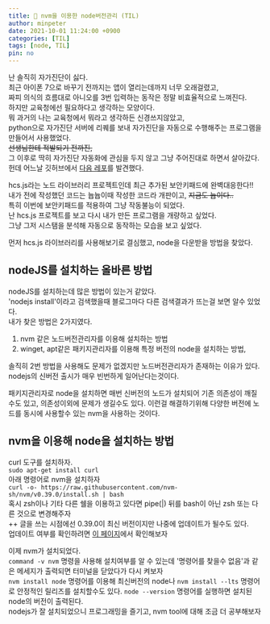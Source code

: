 ```yaml
---
title: 🦎 nvm을 이용한 node버전관리 (TIL)
author: minpeter
date: 2021-10-01 11:24:00 +0900
categories: [TIL]
tags: [node, TIL]
pin: no
---
```


난 솔직히 자가진단이 싫다.  
최근 아이폰 7으로 바꾸기 전까지는 앱이 열리는데까지 너무 오래걸렸고,  
짜피 의식의 흐름대로 아니오를 3번 입력하는 동작은 정말 비효율적으로 느껴진다.  
하지만 교육청에선 필요하다고 생각하는 모양이다.  
뭐 과거의 나는 교육청에서 뭐라고 생각하든 신경쓰지않았고,  
python으로 자가진단 서버에 리퀘를 보내 자가진단을 자동으로 수행해주는 프로그램을 만들어서 사용했었다.  
~~선생님한테 적발되기 전까진,~~  
그 이후로 딱히 자가진단 자동화에 관심을 두지 않고 그냥 주어진대로 하면서 살아갔다.  
헌데 어느날 깃허브에서 [다음 레포](https://github.com/kimcore/hcs.js)를 발견했다.

hcs.js라는 노드 라이브러리 프로젝트인데 최근 추가된 보안키패드에 완벽대응한다!!  
내가 전에 작성했던 코드는 늅늅이때 작성한 코드라 개판이고, ~~지금도 늅이다..~~  
특히 이번에 보안키패드를 적용하여 그냥 작동불능이 되었다.  
난 hcs.js 프로젝트를 보고 다시 내가 만든 프로그램을 개량하고 싶었다.  
그냥 그저 시스탬을 분석해 자동으로 동작하는 모습을 보고 싶었다.

먼저 hcs.js 라이브러리를 사용해보기로 결심했고, node을 다운받을 방법을 찾았다.

## nodeJS를 설치하는 올바른 방법

nodeJS를 설치하는데 많은 방법이 있는거 같았다.  
'nodejs install'이라고 검색했을때 블로그마다 다른 검색결과가 뜨는걸 보면 알수 있었다.  
내가 찾은 방법은 2가지였다.

1. nvm 같은 노드버전관리자를 이용해 설치하는 방법
2. winget, apt같은 패키지관리자를 이용해 특정 버전의 node을 설치하는 방법,

솔직히 2번 방법을 사용해도 문제가 없겠지만 노드버전관리자가 존재하는 이유가 있다.  
nodejs의 신버전 출시가 매우 빈번하게 일어난다는것이다.

패키지관리자로 node을 설치하면 매번 신버전의 노드가 설치되어 기존 의존성이 깨질수도 있고, 의존성이외에 문제가 생길수도 있다.
이런걸 해결하기위해 다양한 버전에 노드를 동시에 사용할수 있는 nvm을 사용하는 것이다.

## nvm을 이용해 node을 설치하는 방법

curl 도구를 설치하자.  
`sudo apt-get install curl`  
아래 명령어로 nvm을 설치하자  
`curl -o- https://raw.githubusercontent.com/nvm-sh/nvm/v0.39.0/install.sh | bash`  
혹시 zsh이나 기타 다른 쉘을 이용하고 있다면 pipe(|) 뒤를 bash이 아닌 zsh 또는 다른 것으로 변경해주자  
++ 글을 쓰는 시점에선 0.39.0이 최신 버전이지만 나중에 업데이트가 될수도 있다.  
업데이트 여부를 확인하려면 [이 페이지](https://github.com/nvm-sh/nvm)에서 확인해보자

이제 nvm가 설치되었다.  
`command -v nvm` 명령을 사용해 설치여부를 알 수 있는데 '명령어를 찾을수 없음'과 같은 메세지가 출력되면 터미널을 닫았다가 다시 켜보자  
`nvm install node` 명령어를 이용해 최신버전의 node나 `nvm install --lts` 명령어로 안정적인 릴리즈를 설치할수도 있다.
`node --version` 명령어를 실행하면 설치된 node의 버전이 출력된다.  
nodejs가 잘 설치되었으니 프로그래밍을 즐기고, nvm tool에 대해 조금 더 공부해보자
